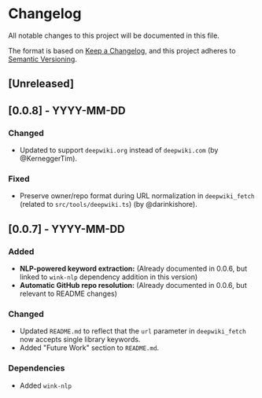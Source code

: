 # Changelog

All notable changes to this project will be documented in this file.

The format is based on [Keep a Changelog](https://keepachangelog.com/en/1.0.0/),
and this project adheres to [Semantic Versioning](https://semver.org/spec/v2.0.0.html).

## [Unreleased]

## [0.0.8] - YYYY-MM-DD

### Changed
- Updated to support `deepwiki.org` instead of `deepwiki.com` (by @KerneggerTim).

### Fixed
- Preserve owner/repo format during URL normalization in `deepwiki_fetch` (related to `src/tools/deepwiki.ts`) (by @darinkishore).

## [0.0.7] - YYYY-MM-DD

### Added
- **NLP-powered keyword extraction:** (Already documented in 0.0.6, but linked to `wink-nlp` dependency addition in this version)
- **Automatic GitHub repo resolution:** (Already documented in 0.0.6, but relevant to README changes)

### Changed
- Updated `README.md` to reflect that the `url` parameter in `deepwiki_fetch` now accepts single library keywords.
- Added "Future Work" section to `README.md`.

### Dependencies
- Added `wink-nlp`